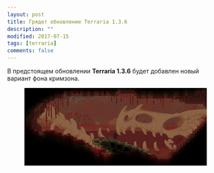 ```yaml
---
layout: post
title: Грядет обновление Terraria 1.3.6
description: ""
modified: 2017-07-15
tags: [terraria]
comments: false
---
```


В предстоящем обновлении <b>Terraria 1.3.6</b> будет добавлен новый вариант фона кримзона.

<div align="center"><figure>
	<a href="/images/posts/obnovlenie-terraria-1.3.6/fon.jpg"><img src="/images/posts/obnovlenie-terraria-1.3.6/fon_m.jpg" alt=""></a>
</figure></div>
